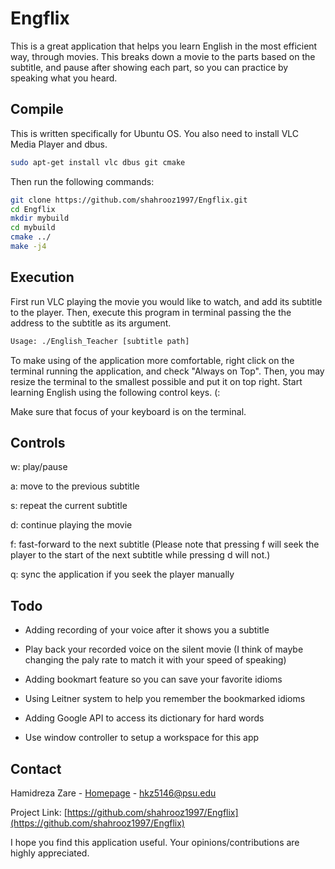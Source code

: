 # Engflix
This is a great application that helps you learn English in the most efficient way, through movies.
This breaks down a movie to the parts based on the subtitle, and pause after showing each part, so you can practice by speaking what you heard.

## Compile
This is written specifically for Ubuntu OS. You also need to install VLC Media Player and dbus.
```sh
sudo apt-get install vlc dbus git cmake
```
Then run the following commands:
```sh
git clone https://github.com/shahrooz1997/Engflix.git
cd Engflix
mkdir mybuild
cd mybuild
cmake ../
make -j4
```

## Execution
First run VLC playing the movie you would like to watch, and add its subtitle to the player. Then, execute this program in terminal passing the the address to the subtitle as its argument.
```sh
Usage: ./English_Teacher [subtitle path]
```
To make using of the application more comfortable, right click on the terminal running the application, and check "Always on Top". Then, you may resize the terminal to the smallest possible and put it on top right. Start learning English using the following control keys. (:

Make sure that focus of your keyboard is on the terminal.

## Controls

w: play/pause

a: move to the previous subtitle

s: repeat the current subtitle

d: continue playing the movie

f: fast-forward to the next subtitle (Please note that pressing f will seek the player to the start of the next subtitle while pressing d will not.)

q: sync the application if you seek the player manually

## Todo

* Adding recording of your voice after it shows you a subtitle

* Play back your recorded voice on the silent movie (I think of maybe changing the paly rate to match it with your speed of speaking)

* Adding bookmart feature so you can save your favorite idioms

* Using Leitner system to help you remember the bookmarked idioms

* Adding Google API to access its dictionary for hard words

* Use window controller to setup a workspace for this app

## Contact

Hamidreza Zare - [Homepage](http://shahrooz1997.github.io/) - hkz5146@psu.edu

Project Link: [https://github.com/shahrooz1997/Engflix](https://github.com/shahrooz1997/Engflix)

I hope you find this application useful. Your opinions/contributions are highly appreciated.
